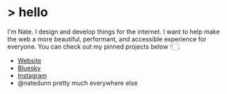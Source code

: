 # > hello 

I'm Nate. I design and develop things for the internet. I want to help make the web a more beautiful, performant, and accessible experience for everyone. You can check out my pinned projects below 👇🏻.

- [Website](https://www.natedunn.net)
- [Bluesky](https://bsky.app/profile/nate.social)
- [Instagram](https://www.instagram.com/natedunn/)
- @natedunn pretty much everywhere else
